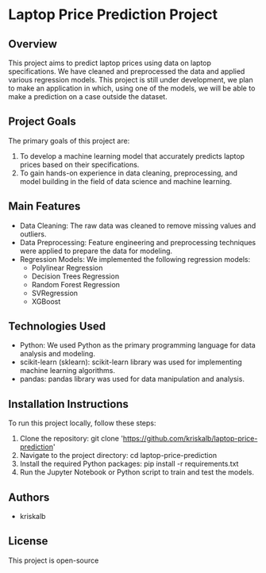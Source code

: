 # Laptop Price Prediction Project

## Overview
This project aims to predict laptop prices using data on laptop specifications. We have cleaned and preprocessed the data and applied various regression models. This project is still under development, we plan to make an application in which, using one of the models, we will be able to make a prediction on a case outside the dataset.

## Project Goals
The primary goals of this project are:
1. To develop a machine learning model that accurately predicts laptop prices based on their specifications.
2. To gain hands-on experience in data cleaning, preprocessing, and model building in the field of data science and machine learning.

## Main Features
- Data Cleaning: The raw data was cleaned to remove missing values and outliers.
- Data Preprocessing: Feature engineering and preprocessing techniques were applied to prepare the data for modeling.
- Regression Models: We implemented the following regression models:
  - Polylinear Regression
  - Decision Trees Regression
  - Random Forest Regression
  - SVRegression
  - XGBoost

## Technologies Used
- Python: We used Python as the primary programming language for data analysis and modeling.
- scikit-learn (sklearn): scikit-learn library was used for implementing machine learning algorithms.
- pandas: pandas library was used for data manipulation and analysis.

## Installation Instructions
To run this project locally, follow these steps:

1. Clone the repository:
   git clone 'https://github.com/kriskalb/laptop-price-prediction'
2. Navigate to the project directory:
   cd laptop-price-prediction
3. Install the required Python packages:
   pip install -r requirements.txt
4. Run the Jupyter Notebook or Python script to train and test the models.

## Authors
- kriskalb

## License
This project is open-source
